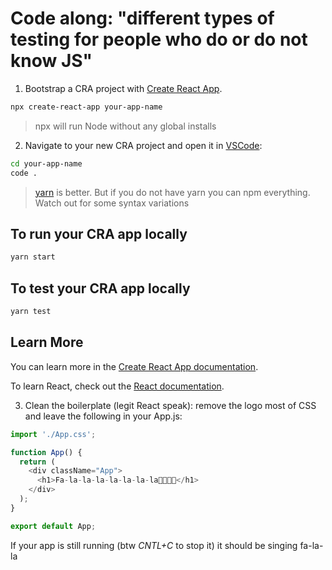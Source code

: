 # Code along: "different types of testing for people who do or do not know JS"

1. Bootstrap a CRA project with [Create React App](https://github.com/facebook/create-react-app).

```bash
npx create-react-app your-app-name 
```

> npx will run Node without any global installs

2. Navigate to your new CRA project and open it in [VSCode](https://vscode.dev/):

```bash
cd your-app-name
code .
```

>[yarn](https://classic.yarnpkg.com/en/) is better. But if you do not have yarn you can npm everything. Watch out for some syntax variations

## To run your CRA app locally

```bash
yarn start
```

## To test your CRA app locally

```bash
yarn test
```

## Learn More

You can learn more in the [Create React App documentation](https://facebook.github.io/create-react-app/docs/getting-started).

To learn React, check out the [React documentation](https://reactjs.org/).

3. Clean the boilerplate (legit React speak): remove the logo most of CSS and leave the following in your App.js:

```js
import './App.css';

function App() {
  return (
    <div className="App">
      <h1>Fa-la-la-la-la-la-la-la🎄🎄🎄🎄</h1>
    </div>
  );
}

export default App;
```

If your app is still running (btw *_CNTL+C_* to stop it) it should be singing fa-la-la
